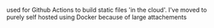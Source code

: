 used for Github Actions to build static files 'in the cloud'. 
I've moved to purely self hosted using Docker because of large attachements
